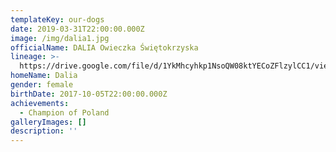 ```yaml
---
templateKey: our-dogs
date: 2019-03-31T22:00:00.000Z
image: /img/dalia1.jpg
officialName: DALIA Owieczka Świętokrzyska
lineage: >-
  https://drive.google.com/file/d/1YkMhcyhkp1NsoQW08ktYECoZFlzylCC1/view?usp=sharing
homeName: Dalia
gender: female
birthDate: 2017-10-05T22:00:00.000Z
achievements:
  - Champion of Poland
galleryImages: []
description: ''
---
```


